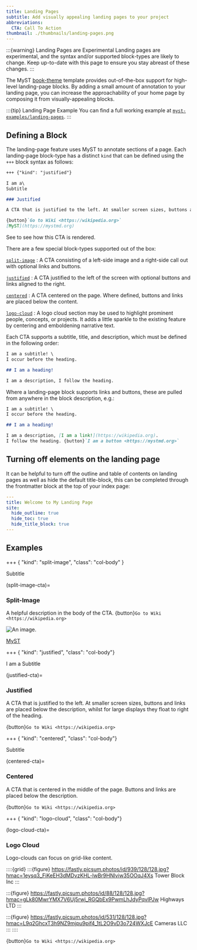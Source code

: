```yaml
---
title: Landing Pages
subtitle: Add visually appealing landing pages to your project
abbreviations:
  CTA: Call To Action
thumbnail: ./thumbnails/landing-pages.png
---
```


:::{warning} Landing Pages are Experimental
Landing pages are experimental, and the syntax and/or supported block-types are likely to change. Keep up-to-date with this page to ensure you stay abreast of these changes.
:::

The MyST [book-theme](#template-site-myst-book-theme) template provides out-of-the-box support for high-level landing-page blocks. By adding a small amount of annotation to your landing page, you can increase the approachability of your home page by composing it from visually-appealing blocks.

:::{tip} Landing Page Example
You can find a full working example at [`myst-examples/landing-pages`](https://github.com/myst-examples/landing-pages).
:::

## Defining a Block

The landing-page feature uses MyST [](#blocks) to annotate sections of a page. Each landing-page block-type has a distinct `kind` that can be defined using the `+++` block syntax as follows:

```markdown
+++ {"kind": "justified"}

I am a\
Subtitle

### Justified

A CTA that is justified to the left. At smaller screen sizes, buttons and links are placed below the description, whilst for large displays they float to right of the heading.

{button}`Go to Wiki <https://wikipedia.org>`
[MyST](https://mystmd.org)
```

See [](#justified-cta) to see how this CTA is rendered.

There are a few special block-types supported out of the box:

[`split-image`](#split-image-cta)
: A CTA consisting of a left-side image and a right-side call out with optional links and buttons.

[`justified`](#justified-cta)
: A CTA justified to the left of the screen with optional buttons and links aligned to the right.

[`centered`](#centered-cta)
: A CTA centered on the page. Where defined, buttons and links are placed below the content.

[`logo-cloud`](#logo-cloud-cta)
: A logo cloud section may be used to highlight prominent people, concepts, or projects. It adds a little sparkle to the existing [](#grids) feature by centering and emboldening narrative text.

Each CTA supports a subtitle, title, and description, which must be defined in the following order:

```markdown
I am a subtitle! \
I occur before the heading.

## I am a heading!

I am a description, I follow the heading.
```

Where a landing-page block supports links and buttons, these are pulled from anywhere in the block description, e.g.:

```markdown
I am a subtitle! \
I occur before the heading.

## I am a heading!

I am a description, [I am a link!](https://wikipedia.org).
I follow the heading. {button}`I am a button <https://mystmd.org>`
```

## Turning off elements on the landing page

It can be helpful to turn off the outline and table of contents on landing pages as well as hide the default title-block, this can be completed through the frontmatter block at the top of your index page:

```yaml
---
title: Welcome to My Landing Page
site:
  hide_outline: true
  hide_toc: true
  hide_title_block: true
---
```

## Examples

+++ { "kind": "split-image", "class": "col-body" }

Subtitle

(split-image-cta)=

### Split-Image

A helpful description in the body of the CTA. {button}`Go to Wiki <https://wikipedia.org>`

![An image.](https://fastly.picsum.photos/id/1045/512/512.jpg?hmac=xSX-hQcOc9AVckDyczqSvsXTDAJqpF8WBgEWAYGN0AI)

[MyST](https://mystmd.org)

+++ { "kind": "justified", "class": "col-body"}

I am a Subtitle

(justified-cta)=

### Justified

A CTA that is justified to the left. At smaller screen sizes, buttons and links are placed below the description, whilst for large displays they float to right of the heading.

{button}`Go to Wiki <https://wikipedia.org>`

+++ { "kind": "centered", "class": "col-body"}

Subtitle

(centered-cta)=

### Centered

A CTA that is centered in the middle of the page. Buttons and links are placed below the description.

{button}`Go to Wiki <https://wikipedia.org>`

+++ { "kind": "logo-cloud", "class": "col-body"}

(logo-cloud-cta)=

### Logo Cloud

Logo-clouds can focus on grid-like content.

::::{grid}
:::{figure} https://fastly.picsum.photos/id/939/128/128.jpg?hmac=1eysq3_FiKeEH3dMDvzKHL-lwBr9HNlviw35OOqJ4Xs
Tower Block Inc
:::

:::{figure} https://fastly.picsum.photos/id/88/128/128.jpg?hmac=gLk80MwrYMX7V6Uj5rwj_RGQbEx9PwmLhJdyPqvlPJw
Highways LTD
:::

:::{figure} https://fastly.picsum.photos/id/531/128/128.jpg?hmac=L9q2GhcxT3h9NZ9mjpu9pif4_1tL2O9vD3o724WXJcE
Cameras LLC
:::
::::

{button}`Go to Wiki <https://wikipedia.org>`
